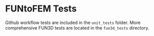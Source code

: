 # FUNtoFEM Tests #
Github workflow tests are included in the `unit_tests` folder. More comprehensive FUN3D tests are located in the `fun3d_tests` directory.
